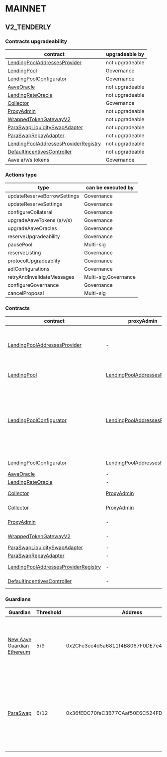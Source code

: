 # MAINNET 
## V2_TENDERLY 
### Contracts upgradeability
| contract |upgradeable by |
|----------|----------|
|  [LendingPoolAddressesProvider](https://etherscan.io/address/0xB53C1a33016B2DC2fF3653530bfF1848a515c8c5) |  not upgradeable | |--------|--------|
|  [LendingPool](https://etherscan.io/address/0x7d2768dE32b0b80b7a3454c06BdAc94A69DDc7A9) |  Governance | |--------|--------|
|  [LendingPoolConfigurator](https://etherscan.io/address/0x311Bb771e4F8952E6Da169b425E7e92d6Ac45756) |  Governance | |--------|--------|
|  [AaveOracle](https://etherscan.io/address/0xA50ba011c48153De246E5192C8f9258A2ba79Ca9) |  not upgradeable | |--------|--------|
|  [LendingRateOracle](https://etherscan.io/address/0x8A32f49FFbA88aba6EFF96F45D8BD1D4b3f35c7D) |  not upgradeable | |--------|--------|
|  [Collector](https://etherscan.io/address/0x464C71f6c2F760DdA6093dCB91C24c39e5d6e18c) |  Governance | |--------|--------|
|  [ProxyAdmin](https://etherscan.io/address/0xD3cF979e676265e4f6379749DECe4708B9A22476) |  not upgradeable | |--------|--------|
|  [WrappedTokenGatewayV2](https://etherscan.io/address/0xa0d9C1E9E48Ca30c8d8C3B5D69FF5dc1f6DFfC24) |  not upgradeable | |--------|--------|
|  [ParaSwapLiquiditySwapAdapter](https://etherscan.io/address/0x135896DE8421be2ec868E0b811006171D9df802A) |  not upgradeable | |--------|--------|
|  [ParaSwapRepayAdapter](https://etherscan.io/address/0x80Aca0C645fEdABaa20fd2Bf0Daf57885A309FE6) |  not upgradeable | |--------|--------|
|  [LendingPoolAddressesProviderRegistry](https://etherscan.io/address/0x52D306e36E3B6B02c153d0266ff0f85d18BCD413) |  not upgradeable | |--------|--------|
|  [DefaultIncentivesController](https://etherscan.io/address/0xd784927Ff2f95ba542BfC824c8a8a98F3495f6b5) |  not upgradeable | |--------|--------|
|  Aave a/v/s tokens |  Governance | |--------|--------|

### Actions type
| type |can be executed by |
|----------|----------|
|  updateReserveBorrowSettings |  Governance | |--------|--------|
|  updateReserveSettings |  Governance | |--------|--------|
|  configureCollateral |  Governance | |--------|--------|
|  upgradeAaveTokens (a/v/s) |  Governance | |--------|--------|
|  upgradeAaveOracles |  Governance | |--------|--------|
|  reserveUpgradeability |  Governance | |--------|--------|
|  pausePool |  Multi-sig | |--------|--------|
|  reserveListing |  Governance | |--------|--------|
|  protocolUpgradeablity |  Governance | |--------|--------|
|  adiConfigurations |  Governance | |--------|--------|
|  retryAndInvalidateMessages |  Multi-sig,Governance | |--------|--------|
|  configureGovernance |  Governance | |--------|--------|
|  cancelProposal |  Multi-sig | |--------|--------|

### Contracts
| contract |proxyAdmin |modifier |permission owner |functions |
|----------|----------|----------|----------|----------|
|  [LendingPoolAddressesProvider](https://etherscan.io/address/0xB53C1a33016B2DC2fF3653530bfF1848a515c8c5) |  - |  onlyOwner |  [Executor_lvl1](https://etherscan.io/address/0x5300A1a15135EA4dc7aD5a167152C01EFc9b192A) |  setMarketId, setAddressAsProxy, setAddress, setLendingPoolImpl, setLendingPoolConfiguratorImpl, setLendingPoolCollateralManager, setPoolAdmin, setEmergencyAdmin, setPriceOracle, setLendingRateOracle | |--------|--------|--------|--------|--------|
|  [LendingPool](https://etherscan.io/address/0x7d2768dE32b0b80b7a3454c06BdAc94A69DDc7A9) |  [LendingPoolAddressesProvider](https://etherscan.io/address/0xB53C1a33016B2DC2fF3653530bfF1848a515c8c5) |  onlyLendingPoolConfigurator |  [LendingPoolConfigurator](https://etherscan.io/address/0x311Bb771e4F8952E6Da169b425E7e92d6Ac45756) |  initReserve, setReserveInterestRateStrategyAddress, setConfiguration, setPause | |--------|--------|--------|--------|--------|
|  [LendingPoolConfigurator](https://etherscan.io/address/0x311Bb771e4F8952E6Da169b425E7e92d6Ac45756) |  [LendingPoolAddressesProvider](https://etherscan.io/address/0xB53C1a33016B2DC2fF3653530bfF1848a515c8c5) |  onlyPoolAdmin |  [Executor_lvl1](https://etherscan.io/address/0x5300A1a15135EA4dc7aD5a167152C01EFc9b192A) |  initReserve, updateAToken, updateStableDebtToken, updateVariableDebtToken, enableBorrowingOnReserve, disableBorrowingOnReserve, configureReserveAsCollateral, enableReserveStableRate, disableReserveStableRate, activateReserve, deactivateReserve, setReserveFactor, setReserveInterestRateStrategyAddress | |--------|--------|--------|--------|--------|
|  [LendingPoolConfigurator](https://etherscan.io/address/0x311Bb771e4F8952E6Da169b425E7e92d6Ac45756) |  [LendingPoolAddressesProvider](https://etherscan.io/address/0xB53C1a33016B2DC2fF3653530bfF1848a515c8c5) |  onlyEmergencyAdmin |  [New Aave Guardian Ethereum](https://etherscan.io/address/0x2CFe3ec4d5a6811f4B8067F0DE7e47DfA938Aa30) |  setPoolPause | |--------|--------|--------|--------|--------|
|  [AaveOracle](https://etherscan.io/address/0xA50ba011c48153De246E5192C8f9258A2ba79Ca9) |  - |  onlyOwner |  [Executor_lvl1](https://etherscan.io/address/0x5300A1a15135EA4dc7aD5a167152C01EFc9b192A) |  setAssetSources, setFallbackOracle | |--------|--------|--------|--------|--------|
|  [LendingRateOracle](https://etherscan.io/address/0x8A32f49FFbA88aba6EFF96F45D8BD1D4b3f35c7D) |  - |  onlyOwner |  [Executor_lvl1](https://etherscan.io/address/0x5300A1a15135EA4dc7aD5a167152C01EFc9b192A) |  setMarketBorrowRate | |--------|--------|--------|--------|--------|
|  [Collector](https://etherscan.io/address/0x464C71f6c2F760DdA6093dCB91C24c39e5d6e18c) |  [ProxyAdmin](https://etherscan.io/address/0xD3cF979e676265e4f6379749DECe4708B9A22476) |  onlyFundsAdmin |  [Executor_lvl1](https://etherscan.io/address/0x5300A1a15135EA4dc7aD5a167152C01EFc9b192A) |  approve, transfer, setFundsAdmin, createStream | |--------|--------|--------|--------|--------|
|  [Collector](https://etherscan.io/address/0x464C71f6c2F760DdA6093dCB91C24c39e5d6e18c) |  [ProxyAdmin](https://etherscan.io/address/0xD3cF979e676265e4f6379749DECe4708B9A22476) |  onlyAdminOrRecipient |  [ProxyAdmin](https://etherscan.io/address/0xD3cF979e676265e4f6379749DECe4708B9A22476), [Executor_lvl1](https://etherscan.io/address/0x5300A1a15135EA4dc7aD5a167152C01EFc9b192A) |  withdrawFromStream, cancelStream | |--------|--------|--------|--------|--------|
|  [ProxyAdmin](https://etherscan.io/address/0xD3cF979e676265e4f6379749DECe4708B9A22476) |  - |  onlyOwner |  [Executor_lvl1](https://etherscan.io/address/0x5300A1a15135EA4dc7aD5a167152C01EFc9b192A) |  changeProxyAdmin, upgrade, upgradeAndCall | |--------|--------|--------|--------|--------|
|  [WrappedTokenGatewayV2](https://etherscan.io/address/0xa0d9C1E9E48Ca30c8d8C3B5D69FF5dc1f6DFfC24) |  - |  onlyOwner |  [Executor_lvl1](https://etherscan.io/address/0x5300A1a15135EA4dc7aD5a167152C01EFc9b192A) |  emergencyTokenTransfer, emergencyEtherTransfer | |--------|--------|--------|--------|--------|
|  [ParaSwapLiquiditySwapAdapter](https://etherscan.io/address/0x135896DE8421be2ec868E0b811006171D9df802A) |  - |  onlyOwner |  [ParaSwap](https://etherscan.io/address/0x36fEDC70feC3B77CAaf50E6C524FD7e5DFBD629A) |  rescueTokens | |--------|--------|--------|--------|--------|
|  [ParaSwapRepayAdapter](https://etherscan.io/address/0x80Aca0C645fEdABaa20fd2Bf0Daf57885A309FE6) |  - |  onlyOwner |  [Executor_lvl1](https://etherscan.io/address/0x5300A1a15135EA4dc7aD5a167152C01EFc9b192A) |  rescueTokens | |--------|--------|--------|--------|--------|
|  [LendingPoolAddressesProviderRegistry](https://etherscan.io/address/0x52D306e36E3B6B02c153d0266ff0f85d18BCD413) |  - |  onlyOwner |  [Executor_lvl1](https://etherscan.io/address/0x5300A1a15135EA4dc7aD5a167152C01EFc9b192A) |  registerAddressesProvider, unregisterAddressesProvider | |--------|--------|--------|--------|--------|
|  [DefaultIncentivesController](https://etherscan.io/address/0xd784927Ff2f95ba542BfC824c8a8a98F3495f6b5) |  - |  onlyEmissionManager |  [ShortExecutor](https://etherscan.io/address/0xEE56e2B3D491590B5b31738cC34d5232F378a8D5) |  setDistributionEnd, configureAssets, setClaimer | |--------|--------|--------|--------|--------|

### Guardians 
| Guardian |Threshold |Address |Owners |
|----------|----------|----------|----------|
|  [New Aave Guardian Ethereum](https://etherscan.io/address/0x2CFe3ec4d5a6811f4B8067F0DE7e47DfA938Aa30) |  5/9 |  0x2CFe3ec4d5a6811f4B8067F0DE7e47DfA938Aa30 |  [0x5d49dBcdd300aECc2C311cFB56593E71c445d60d](https://etherscan.io/address/0x5d49dBcdd300aECc2C311cFB56593E71c445d60d), [0xbA037E4746ff58c55dc8F27a328C428F258DDACb](https://etherscan.io/address/0xbA037E4746ff58c55dc8F27a328C428F258DDACb), [0x818C277dBE886b934e60aa047250A73529E26A99](https://etherscan.io/address/0x818C277dBE886b934e60aa047250A73529E26A99), [0x4f96743057482a2E10253AFDacDA3fd9CF2C1DC9](https://etherscan.io/address/0x4f96743057482a2E10253AFDacDA3fd9CF2C1DC9), [0xb647055A9915bF9c8021a684E175A353525b9890](https://etherscan.io/address/0xb647055A9915bF9c8021a684E175A353525b9890), [0x57ab7ee15cE5ECacB1aB84EE42D5A9d0d8112922](https://etherscan.io/address/0x57ab7ee15cE5ECacB1aB84EE42D5A9d0d8112922), [0xC5bE5c0134857B4b96F45AA6f6B77DB96Ac1487e](https://etherscan.io/address/0xC5bE5c0134857B4b96F45AA6f6B77DB96Ac1487e), [0xd4af2E86a27F8F77B0556E081F97B215C9cA8f2E](https://etherscan.io/address/0xd4af2E86a27F8F77B0556E081F97B215C9cA8f2E), [0xf71fc92e2949ccF6A5Fd369a0b402ba80Bc61E02](https://etherscan.io/address/0xf71fc92e2949ccF6A5Fd369a0b402ba80Bc61E02) | |--------|--------|--------|--------|
|  [ParaSwap](https://etherscan.io/address/0x36fEDC70feC3B77CAaf50E6C524FD7e5DFBD629A) |  6/12 |  0x36fEDC70feC3B77CAaf50E6C524FD7e5DFBD629A |  [0x1c2d669D944Dbb08252b018598C5a2FF53cd70F3](https://etherscan.io/address/0x1c2d669D944Dbb08252b018598C5a2FF53cd70F3), [0xe1068014b5dCb9aB9dDcddF39CB5db8137Bd143b](https://etherscan.io/address/0xe1068014b5dCb9aB9dDcddF39CB5db8137Bd143b), [0xcc46D0E4cAA83ad379fAfFbf6febC20817cCA040](https://etherscan.io/address/0xcc46D0E4cAA83ad379fAfFbf6febC20817cCA040), [0xE6014b86F00E4e66ADAB1BF09d27e0da663CD823](https://etherscan.io/address/0xE6014b86F00E4e66ADAB1BF09d27e0da663CD823), [0x450C01300B83bE379113256038b4Dd3b45d23B5e](https://etherscan.io/address/0x450C01300B83bE379113256038b4Dd3b45d23B5e), [0xcD6d1ae2237Efc04180845BE23fbA45508685634](https://etherscan.io/address/0xcD6d1ae2237Efc04180845BE23fbA45508685634), [0x8dc4fBeFad849b1853a6D473E7baeDa7673dB08F](https://etherscan.io/address/0x8dc4fBeFad849b1853a6D473E7baeDa7673dB08F), [0xDA23b2E44bAf56BcB8E87a287d739a393B34F56d](https://etherscan.io/address/0xDA23b2E44bAf56BcB8E87a287d739a393B34F56d), [0x37426F4554cb81FC035Ceb306D15c36D4D6207E4](https://etherscan.io/address/0x37426F4554cb81FC035Ceb306D15c36D4D6207E4), [0x3b4512e84017EC2dbc24e97006b47318807E1d3F](https://etherscan.io/address/0x3b4512e84017EC2dbc24e97006b47318807E1d3F), [0x6B6cB8658Fa84C905Ba50cf2ED65Bf3869873cE1](https://etherscan.io/address/0x6B6cB8658Fa84C905Ba50cf2ED65Bf3869873cE1), [0x7CB8A492a508A4a05F67Ef70Db13975f19B74b81](https://etherscan.io/address/0x7CB8A492a508A4a05F67Ef70Db13975f19B74b81) | |--------|--------|--------|--------|

